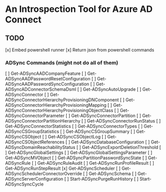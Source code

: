 # An Introspection Tool for Azure AD Connect
## TODO
[x] Embed powershell runner
[x] Return json from powershell commands
### ADSync Commands (might not do all of them)
[ ] Get-ADSyncAADCompanyFeature
[ ] Get-ADSyncAADPasswordResetConfiguration
[ ] Get-ADSyncAADPasswordSyncConfiguration
[ ] Get-ADSyncADConnectorSchemaDsml
[ ] Get-ADSyncAutoUpgrade
[ ] Get-ADSyncConnector
[ ] Get-ADSyncConnectorHierarchyProvisioningDNComponent
[ ] Get-ADSyncConnectorHierarchyProvisioningMapping
[ ] Get-ADSyncConnectorHierarchyProvisioningObjectClass
[ ] Get-ADSyncConnectorParameter
[ ] Get-ADSyncConnectorPartition
[ ] Get-ADSyncConnectorPartitionHierarchy
[ ] Get-ADSyncConnectorRunStatus
[ ] Get-ADSyncConnectorStatistics
[ ] Get-ADSyncConnectorTypes
[ ] Get-ADSyncCSGroupStatistics
[ ] Get-ADSyncCSGroupSummary
[ ] Get-ADSyncCSObject
[ ] Get-ADSyncCSObjectLog
[ ] Get-ADSyncCSObjectReferences
[ ] Get-ADSyncDatabaseConfiguration
[ ] Get-ADSyncDomainReachabilityStatus
[ ] Get-ADSyncExportDeletionThreshold
[ ] Get-ADSyncGlobalSettings
[ ] Get-ADSyncGlobalSettingsParameter
[ ] Get-ADSyncMVObject
[ ] Get-ADSyncPartitionPasswordSyncState
[ ] Get-ADSyncRule
[ ] Get-ADSyncRuleAudit
[ ] Get-ADSyncRunProfileResult
[ ] Get-ADSyncRunStepResult
[x] Get-ADSyncScheduler
[ ] Get-ADSyncSchedulerConnectorOverride
[ ] Get-ADSyncSchema
[ ] Get-ADSyncServerConfiguration
[ ] Start-ADSyncPurgeRunHistory
[ ] Start-ADSyncSyncCycle